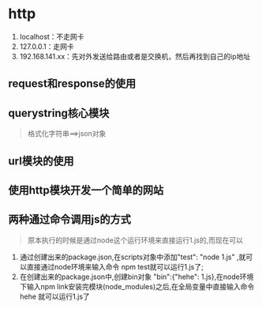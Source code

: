 # http

1. localhost：不走网卡
2. 127.0.0.1：走网卡
3. 192.168.141.xx：先对外发送给路由或者是交换机，然后再找到自己的ip地址

## request和response的使用

## querystring核心模块

> 格式化字符串==&gt;json对象

## url模块的使用

## 使用http模块开发一个简单的网站

## 两种通过命令调用js的方式

> 原本执行的时候是通过node这个运行环境来直接运行1.js的,而现在可以

1. 通过创建出来的package.json,在scripts对象中添加"test": "node 1.js" ,就可以直接通过node环境来输入命令 npm test就可以运行1.js了;
2. 在创建出来的package.json中,创建bin对象 "bin":{"hehe": 1.js},在node环境下输入npm link安装完模块\(node\_modules\)之后,在全局变量中直接输入命令 hehe 就可以运行1.js了



